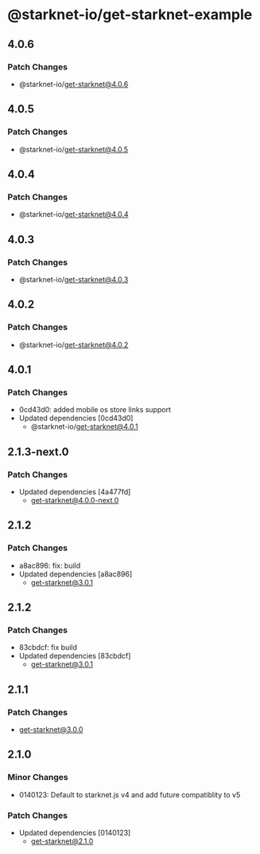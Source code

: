 # @starknet-io/get-starknet-example

## 4.0.6

### Patch Changes

- @starknet-io/get-starknet@4.0.6

## 4.0.5

### Patch Changes

- @starknet-io/get-starknet@4.0.5

## 4.0.4

### Patch Changes

- @starknet-io/get-starknet@4.0.4

## 4.0.3

### Patch Changes

- @starknet-io/get-starknet@4.0.3

## 4.0.2

### Patch Changes

- @starknet-io/get-starknet@4.0.2

## 4.0.1

### Patch Changes

- 0cd43d0: added mobile os store links support
- Updated dependencies [0cd43d0]
  - @starknet-io/get-starknet@4.0.1

## 2.1.3-next.0

### Patch Changes

- Updated dependencies [4a477fd]
  - get-starknet@4.0.0-next.0

## 2.1.2

### Patch Changes

- a8ac896: fix: build
- Updated dependencies [a8ac896]
  - get-starknet@3.0.1

## 2.1.2

### Patch Changes

- 83cbdcf: fix build
- Updated dependencies [83cbdcf]
  - get-starknet@3.0.1

## 2.1.1

### Patch Changes

- get-starknet@3.0.0

## 2.1.0

### Minor Changes

- 0140123: Default to starknet.js v4 and add future compatiblity to v5

### Patch Changes

- Updated dependencies [0140123]
  - get-starknet@2.1.0
